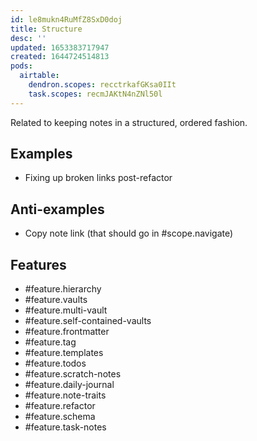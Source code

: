 ```yaml
---
id: le8mukn4RuMfZ8SxD0doj
title: Structure
desc: ''
updated: 1653383717947
created: 1644724514813
pods:
  airtable:
    dendron.scopes: recctrkafGKsa0IIt
    task.scopes: recmJAKtN4nZNl50l
---
```


Related to keeping notes in a structured, ordered fashion. 


## Examples

- Fixing up broken links post-refactor

## Anti-examples

- Copy note link (that should go in #scope.navigate)

## Features

- #feature.hierarchy
- #feature.vaults
- #feature.multi-vault
- #feature.self-contained-vaults
- #feature.frontmatter
- #feature.tag
- #feature.templates
- #feature.todos
- #feature.scratch-notes
- #feature.daily-journal
- #feature.note-traits
- #feature.refactor
- #feature.schema
- #feature.task-notes